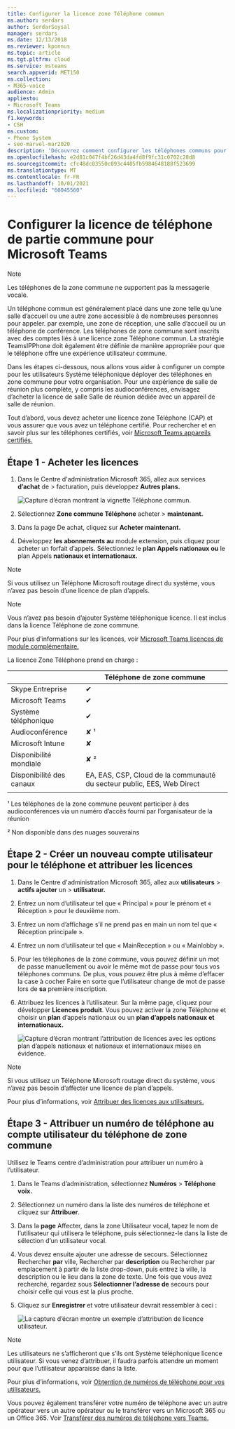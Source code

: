 ```yaml
---
title: Configurer la licence zone Téléphone commun
ms.author: serdars
author: SerdarSoysal
manager: serdars
ms.date: 12/13/2018
ms.reviewer: kponnus
ms.topic: article
ms.tgt.pltfrm: cloud
ms.service: msteams
search.appverid: MET150
ms.collection:
- M365-voice
audience: Admin
appliesto:
- Microsoft Teams
ms.localizationpriority: medium
f1.keywords:
- CSH
ms.custom:
- Phone System
- seo-marvel-mar2020
description: 'Découvrez comment configurer les téléphones communs pour les centres d’accueil, les zones de réception et les salles de conférence '
ms.openlocfilehash: e2d81c047f4bf26d43da4fd8f9fc31c0702c28d8
ms.sourcegitcommit: cfc48dc03550c093c4405fb5984648188f523699
ms.translationtype: MT
ms.contentlocale: fr-FR
ms.lasthandoff: 10/01/2021
ms.locfileid: "60045560"
---
```

# <a name="set-up-the-common-area-phone-license-for-microsoft-teams"></a>Configurer la licence de téléphone de partie commune pour Microsoft Teams
> [!NOTE]
> Les téléphones de la zone commune ne supportent pas la messagerie vocale.

Un téléphone commun est généralement placé dans une zone telle qu’une salle d’accueil ou une autre zone accessible à de nombreuses personnes pour appeler. par exemple, une zone de réception, une salle d’accueil ou un téléphone de conférence. Les téléphones de zone commune sont inscrits avec des comptes liés à une licence zone Téléphone commun. La stratégie TeamsIPPhone doit également être définie de manière appropriée pour que le téléphone offre une expérience utilisateur commune.

Dans les étapes ci-dessous, nous allons vous aider à configurer un compte pour les utilisateurs Système téléphonique déployer des téléphones en zone commune pour votre organisation. Pour une expérience de salle de réunion plus complète, y compris les audioconférences, envisagez d’acheter la licence de salle Salle de réunion dédiée avec un appareil de salle de réunion. 

Tout d’abord, vous devez acheter une licence zone Téléphone (CAP) et vous assurer que vous avez un téléphone certifié. Pour rechercher et en savoir plus sur les téléphones certifiés, voir [Microsoft Teams appareils certifiés.](https://products.office.com/microsoft-teams/across-devices?ms.url=officecomteamsdevices&rtc=1) 

## <a name="step-1---buy-the-licenses"></a>Étape 1 - Acheter les licences

1. Dans le Centre d'administration Microsoft 365, allez aux services **d’achat** de  >   facturation, puis développez **Autres plans.**

    ![Capture d’écran montrant la vignette Téléphone commun.](media/set-up-common-area-phone-image1.png)

2. Sélectionnez **Zone commune Téléphone** acheter  >  **maintenant.**

3. Dans la page De achat, cliquez sur **Acheter maintenant.**

4. Développez **les abonnements au** module extension, puis cliquez pour acheter un forfait d’appels. Sélectionnez le **plan Appels nationaux ou** le plan Appels **nationaux et internationaux.**

> [!NOTE]
> Si vous utilisez un Téléphone Microsoft routage direct du système, vous n’avez pas besoin d’une licence de plan d’appels.

> [!NOTE]
> Vous n’avez pas besoin d’ajouter Système téléphonique licence. Il est inclus dans la licence Téléphone de zone commune.

Pour plus d’informations sur les licences, voir [Microsoft Teams licences de module complémentaire.](./teams-add-on-licensing/microsoft-teams-add-on-licensing.md)

La licence Zone Téléphone prend en charge : 


| &nbsp;  |  Téléphone de zone commune  |
|---------|---------|
|Skype Entreprise |   &#x2714; |
|Microsoft Teams |   &#x2714; |
|Système téléphonique |    &#x2714; |
|Audioconférence |       &#x2718; &sup1;  |
|Microsoft Intune |    &#x2718; |
|Disponibilité mondiale |       &#x2718; &sup2;  |
|Disponibilité des canaux |    EA, EAS, CSP, Cloud de la communauté du secteur public, EES, Web Direct  |
|      |         |

&sup1; Les téléphones de la zone commune peuvent participer à des audioconférences via un numéro d’accès fourni par l’organisateur de la réunion

&sup2; Non disponible dans des nuages souverains  



## <a name="step-2---create-a-new-user-account-for-the-phone-and-assign-the-licenses"></a>Étape 2 - Créer un nouveau compte utilisateur pour le téléphone et attribuer les licences

1. Dans le Centre d'administration Microsoft 365, allez aux **utilisateurs**  >  **actifs ajouter** un  >  **utilisateur.**

2. Entrez un nom d’utilisateur tel que « Principal » pour le prénom et « Réception » pour le deuxième nom.

3. Entrez un nom d’affichage s’il ne prend pas en main un nom tel que « Réception principale ».

4. Entrez un nom d’utilisateur tel que « MainReception » ou « Mainlobby ».

5. Pour les téléphones de la zone commune, vous pouvez définir un mot de passe manuellement ou avoir le même mot de passe pour tous vos téléphones communs. De plus, vous pouvez être plus à même d’effacer la case à cocher Faire en sorte que l’utilisateur change de mot de passe lors de **sa** première inscription.

6. Attribuez les licences à l’utilisateur. Sur la même page, cliquez pour développer **Licences produit**. Vous pouvez activer la zone Téléphone et choisir un **plan** d’appels nationaux ou un **plan d’appels nationaux et internationaux.** 

    ![Capture d’écran montrant l’attribution de licences avec les options plan d’appels nationaux et nationaux et internationaux mises en évidence.](media/set-up-common-area-phone-image2.png)

> [!NOTE]
> Si vous utilisez un Téléphone Microsoft routage direct du système, vous n’avez pas besoin d’affecter une licence de plan d’appels.

Pour plus d’informations, voir [Attribuer des licences aux utilisateurs.](/microsoft-365/admin/manage/assign-licenses-to-users)

## <a name="step-3---assign-a-phone-number-to-the-common-area-phone-user-account"></a>Étape 3 - Attribuer un numéro de téléphone au compte utilisateur du téléphone de zone commune

Utilisez le Teams centre d’administration pour attribuer un numéro à l’utilisateur.

1. Dans le Teams d’administration, sélectionnez **Numéros**  >  **Téléphone voix.**

3. Sélectionnez un numéro dans la liste des numéros de téléphone et cliquez sur **Attribuer**.

4. Dans la **page** Affecter, dans la zone Utilisateur vocal, tapez le nom de l’utilisateur qui utilisera le téléphone, puis sélectionnez-le dans la liste de sélection d’un utilisateur vocal. 

5. Vous devez ensuite ajouter une adresse de secours. Sélectionnez Rechercher **par** ville,  Rechercher par **description** ou Rechercher par emplacement à partir de la liste drop-down, puis entrez la ville, la description ou le lieu dans la zone de texte. Une fois que vous avez recherché, regardez sous **Sélectionner l’adresse de** secours pour choisir celle qui vous est la plus proche.

6. Cliquez sur **Enregistrer** et votre utilisateur devrait ressembler à ceci :

   ![La capture d’écran montre un exemple d’attribution de licence utilisateur.](media/set-up-common-area-phone-image3.png)

> [!NOTE]
> Les utilisateurs ne s’afficheront que s’ils ont Système téléphonique licence utilisateur. Si vous venez d’attribuer, il faudra parfois attendre un moment pour que l’utilisateur apparaisse dans la liste.

Pour plus d’informations, voir [Obtention de numéros de téléphone pour vos utilisateurs.](getting-phone-numbers-for-your-users.md)

Vous pouvez également transférer votre numéro de téléphone avec un autre opérateur vers un autre opérateur ou le transférer vers un Microsoft 365 ou un Office 365. Voir [Transférer des numéros de téléphone vers Teams.](phone-number-calling-plans/transfer-phone-numbers-to-teams.md)
